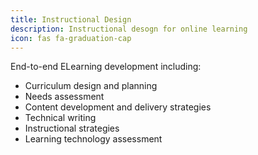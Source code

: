 ```yaml
---
title: Instructional Design
description: Instructional desogn for online learning
icon: fas fa-graduation-cap
---
```


End-to-end ELearning development including:

- Curriculum design and planning
- Needs assessment
- Content development and delivery strategies
- Technical writing
- Instructional strategies
- Learning technology assessment